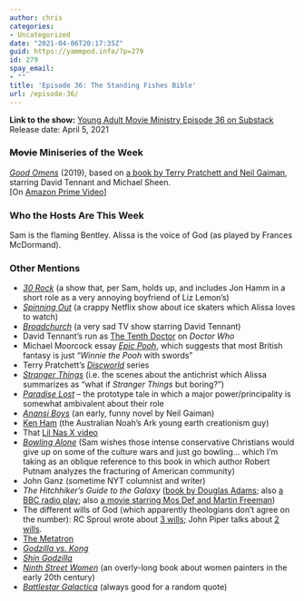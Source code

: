 ```yaml
---
author: chris
categories:
- Uncategorized
date: "2021-04-06T20:17:35Z"
guid: https://yammpod.info/?p=279
id: 279
spay_email:
- ""
title: 'Episode 36: The Standing Fishes Bible'
url: /episode-36/
---
```

**Link to the show:** [Young Adult Movie Ministry Episode 36 on Substack](https://yammpod.substack.com/p/episode-36-the-standing-fishes-bible)  
Release date: April 5, 2021

### <s>Movie</s> Miniseries of the Week

_[Good Omens](https://www.imdb.com/title/tt2528814)_ (2019), based on [a book by Terry Pratchett and Neil Gaiman](https://bookshop.org/a/20775/9780060853983), starring David Tennant and Michael Sheen.  
[On [Amazon Prime Video](https://www.amazon.com/gp/video/detail/amzn1.dv.gti.4ab5708a-03d0-7d1a-401f-7ddd758531bf?autoplay=1&ref_=atv_cf_strg_wb)]

### Who the Hosts Are This Week

Sam is the flaming Bentley. Alissa is the voice of God (as played by Frances McDormand).

### Other Mentions

  * _[30 Rock](https://www.imdb.com/title/tt0496424/?ref_=nv_sr_srsg_0)_ (a show that, per Sam, holds up, and includes Jon Hamm in a short role as a very annoying boyfriend of Liz Lemon&#8217;s)
  * _[Spinning Out](https://www.imdb.com/title/tt9117054/?ref_=nv_sr_srsg_0)_ (a crappy Netflix show about ice skaters which Alissa loves to watch)
  * _[Broadchurch](https://www.imdb.com/title/tt2249364/?ref_=nv_sr_srsg_0)_ (a very sad TV show starring David Tennant)
  * David Tennant&#8217;s run as [The Tenth Doctor](https://en.wikipedia.org/wiki/Tenth_Doctor) on _Doctor Who_
  * Michael Moorcock essay _[Epic Pooh](https://warwick.ac.uk/fac/arts/english/currentstudents/undergraduate/modules/en361fantastika/bibliography/2.7moorcock_m.1978epic_pooh.pdf)_, which suggests that most British fantasy is just &#8220;_Winnie the Pooh_ with swords&#8221;
  * Terry Pratchett&#8217;s _[Discworld](https://bookshop.org/books?keywords=discworld)_ series
  * _[Stranger Things](https://www.imdb.com/title/tt4574334/?ref_=nv_sr_srsg_0)_ (i.e. the scenes about the antichrist which Alissa summarizes as &#8220;what if _Stranger Things_ but boring?&#8221;)
  * _[Paradise Lost](https://bookshop.org/a/20775/9780140424393)_ &#8211; the prototype tale in which a major power/principality is somewhat ambivalent about their role
  * _[Anansi Boys](https://bookshop.org/a/20775/9780062564337)_ (an early, funny novel by Neil Gaiman)
  * [Ken Ham](https://en.wikipedia.org/wiki/Ken_Ham) (the Australian Noah&#8217;s Ark young earth creationism guy)
  * That [Lil Nas X video](https://www.youtube.com/watch?v=6swmTBVI83k)
  * _[Bowling Alone](https://bookshop.org/a/20775/9781982130848)_ (Sam wishes those intense conservative Christians would give up on some of the culture wars and just go bowling&#8230; which I&#8217;m taking as an oblique reference to this book in which author Robert Putnam analyzes the fracturing of American community)
  * John Ganz (sometime NYT columnist and writer)
  * _The Hitchhiker&#8217;s Guide to the Galaxy_ ([book by Douglas Adams](https://bookshop.org/a/20775/9780345391803); also [a BBC radio play](https://www.bbc.co.uk/programmes/b03v379k); also [a movie starring Mos Def and Martin Freeman](https://www.imdb.com/title/tt0371724/?ref_=nv_sr_srsg_0))
  * The different wills of God (which apparently theologians don&#8217;t agree on the number): RC Sproul wrote about [3 wills](https://www.monergism.com/discerning-god%E2%80%99s-will-three-wills-god); John Piper talks about [2 wills](https://www.desiringgod.org/articles/are-there-two-wills-in-god).
  * [The Metatron](https://en.wikipedia.org/wiki/Metatron#:~:text=In%20folkloristic%20tradition%2C%20he%20is,his%20transformation%20into%20an%20angel.)
  * _[Godzilla vs. Kong](https://www.imdb.com/title/tt5034838/?ref_=nv_sr_srsg_0)_
  * _[Shin Godzilla](https://www.imdb.com/title/tt4262980/?ref_=nv_sr_srsg_0)_ 
  * _[Ninth Street Women](https://bookshop.org/a/20775/9780316226172)_ (an overly-long book about women painters in the early 20th century)
  * _[Battlestar Galactica](https://www.imdb.com/title/tt0407362/?ref_=nv_sr_srsg_0)_ (always good for a random quote)